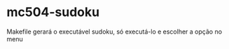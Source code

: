 mc504-sudoku
============

Makefile gerará o executável sudoku, só executá-lo e escolher a opção no menu